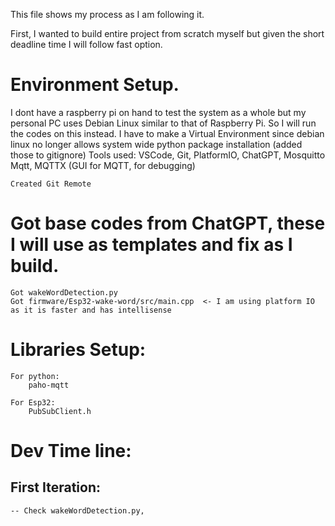 This file shows my process as I am following it. 

First, I wanted to build entire project from scratch myself but given the short deadline time I will follow fast option.

# Environment Setup.
 I dont have a raspberry pi on hand to test the system as a whole but my personal PC uses Debian Linux similar to that of Raspberry Pi. So I will run the codes on this instead.
 I have to make a Virtual Environment since debian linux no longer allows system wide python package installation (added those to gitignore)
    Tools used:
        VSCode, Git, PlatformIO, ChatGPT, Mosquitto Mqtt, MQTTX (GUI for MQTT, for debugging)
    
    Created Git Remote




# Got base codes from ChatGPT, these I will use as templates and fix as I build.
    Got wakeWordDetection.py
    Got firmware/Esp32-wake-word/src/main.cpp  <- I am using platform IO as it is faster and has intellisense



# Libraries Setup:
    For python:
        paho-mqtt 
    
    For Esp32:
        PubSubClient.h 



# Dev Time line:
## First Iteration: 
    -- Check wakeWordDetection.py, 
